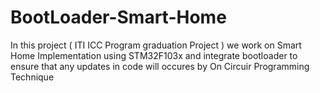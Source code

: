 # BootLoader-Smart-Home
In this project ( ITI ICC Program graduation Project ) we work on Smart Home Implementation using STM32F103x and integrate bootloader to ensure that any updates in code will occures by On Circuir Programming Technique
